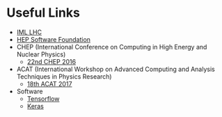 # Useful Links

* [IML LHC](http://iml.web.cern.ch)
* [HEP Software Foundation](http://hepsoftwarefoundation.org/)
* CHEP (International Conference on Computing in High Energy and Nuclear Physics)
  * [22nd CHEP 2016](http://chep2016.org/)
* ACAT (International Workshop on Advanced Computing and Analysis Techniques in Physics Research)
  * [18th ACAT 2017](https://indico.cern.ch/event/567550/)
* Software
  * [Tensorflow](https://www.tensorflow.org/)
  * [Keras](https://keras.io/)

